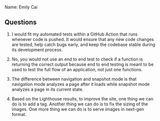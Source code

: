 Name:
Emily Cai

## Questions
1. I would fit my automated tests within a GitHub Action that runs whenever code is pushed. It would ensure that any new code changes are tested, help catch bugs early, and keep the codebase stable during its development process.

2. No, you would not use an end to end test to check if a function is returning the correct output because end to end testing is meant to be used to test the full flow of an application, not just one functions.

3. The difference between navigation and snapshot mode is that navigation mode analyzes a page after it loads while snapshot mode analyzes a page in its current state.

4. Based on the Lighthouse results, to improve the site, one thing we can do is to add a <meta name="viewport"> tag. Another thing we can do is to fix the sizing of the images. One more thing we can do is to serve images in next-gen format.